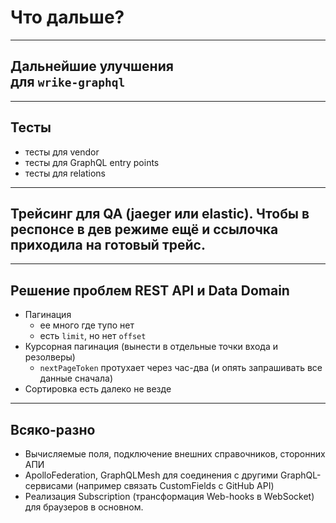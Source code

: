 # Что дальше?

-----

## Дальнейшие улучшения <br/>для `wrike-graphql`

-----

## Тесты

- тесты для vendor
- тесты для GraphQL entry points
- тесты для relations

-----

## Трейсинг для QA (jaeger или elastic). Чтобы в респонсе в дев режиме ещё и ссылочка приходила на готовый трейс.

-----

## Решение проблем REST API и Data Domain

- Пагинация
  - ее много где тупо нет
  - есть `limit`, но нет `offset`
- Курсорная пагинация (вынести в отдельные точки входа и резолверы)
  - `nextPageToken` протухает через час-два (и опять запрашивать все данные сначала)
- Сортировка есть далеко не везде

-----

## Всяко-разно

- Вычисляемые поля, подключение внешних справочников, сторонних АПИ
- ApolloFederation, GraphQLMesh для соединения с другими GraphQL-сервисами (например связать CustomFields с GitHub API)
- Реализация Subscription (трансформация Web-hooks в WebSocket) для браузеров в основном.
  